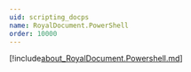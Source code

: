 ```yaml
---
uid: scripting_docps
name: RoyalDocument.PowerShell
order: 10000
---
```


[!include[about_RoyalDocument.Powershell.md](./about_RoyalDocument.Powershell.md)]